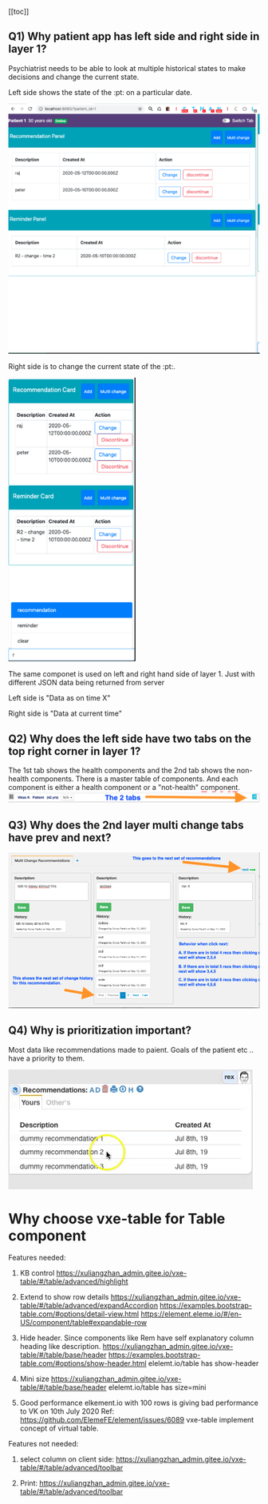 [[toc]]

## Q1) Why patient app has left side and right side in layer 1?

Psychiatrist needs to be able to look at multiple historical states to make decisions and change the current state.

Left side shows the state of the :pt: on a particular date.

![state-of-patient](./images/state-of-patient-on-a-specific-date.png)

Right side is to change the current state of the :pt:.

![Change state of patient](./images/change-state-of-the-patient.png)

The same componet is used on left and right hand side of layer 1. Just with different JSON data being returned from server

Left side is "Data as on time X"

Right side is "Data at current time"

## Q2) Why does the left side have two tabs on the top right corner in layer 1?

The 1st tab shows the health components and the 2nd tab shows the non-health components. There is a master table of components. And each component is either a health component or a "not-health" component.
![patient file](./images/two-tabs-in-the-header.png)

## Q3) Why does the 2nd layer multi change tabs have prev and next?

![patient file](./images/page-in-2nd-layer.png)

## Q4) Why is prioritization important?

Most data like recommendations made to paient. Goals of the patient etc .. have a priority to them.

![patient file](./images/rex-ordering-demo.gif)

# Why choose vxe-table for Table component

Features needed:

1. KB control
   https://xuliangzhan_admin.gitee.io/vxe-table/#/table/advanced/highlight

2. Extend to show row details
   https://xuliangzhan_admin.gitee.io/vxe-table/#/table/advanced/expandAccordion
   https://examples.bootstrap-table.com/#options/detail-view.html
   https://element.eleme.io/#/en-US/component/table#expandable-row

3. Hide header. Since components like Rem have self explanatory column heading like description.
   https://xuliangzhan_admin.gitee.io/vxe-table/#/table/base/header
   https://examples.bootstrap-table.com/#options/show-header.html
   elelemt.io/table has show-header

4. Mini size
   https://xuliangzhan_admin.gitee.io/vxe-table/#/table/base/header
   elelemt.io/table has size=mini

5. Good performance
   elkement.io with 100 rows is giving bad performance to VK on 10th July 2020
   Ref: https://github.com/ElemeFE/element/issues/6089
   vxe-table implement concept of virtual table.

Features not needed:

1. select column on client side:
   https://xuliangzhan_admin.gitee.io/vxe-table/#/table/advanced/toolbar

2. Print:
   https://xuliangzhan_admin.gitee.io/vxe-table/#/table/advanced/toolbar
